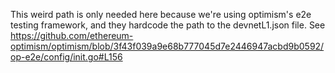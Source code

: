 This weird path is only needed here because we're using optimism's e2e testing framework, and they hardcode the path to the devnetL1.json file.
See https://github.com/ethereum-optimism/optimism/blob/3f43f039a9e68b777045d7e2446947acbd9b0592/op-e2e/config/init.go#L156